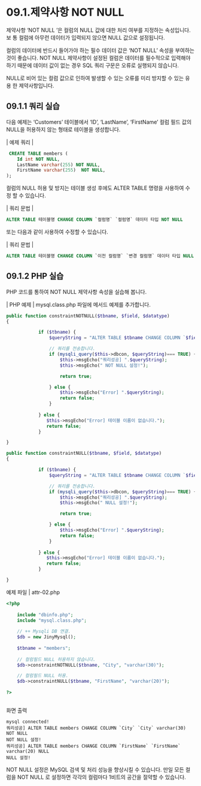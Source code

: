 # 09.1.제약사항 NOT NULL 
제약사항 ‘NOT NULL ’은 컬럼의 NULL 값에 대한 처리 여부를 지정하는 속성입니다. 보 통 컬럼에 아무런 데이터가 입력되지 않으면 NULL 값으로 설정됩니다.  

컬럼의 데이터에 반드시 들어가야 하는 필수 데이터 값은 ‘NOT NULL’ 속성을 부여하는 것이 좋습니다. NOT NULL 제약사항이 설정된 컬럼은 데이터를 필수적으로 입력해야 하기 때문에 데이터 값이 없는 경우 SQL 쿼리 구문은 오류로 실행되지 않습니다.  

NULL로 비어 있는 컬럼 값으로 인하여 발생할 수 있는 오류를 미리 방지할 수 있는 유용 한 제약사항입니다.  

## 09.1.1 쿼리 실습 
다음 예제는 ‘Customers’ 테이블에서 ‘ID’, ‘LastName’, ‘FirstName’ 컬럼 필드 값의 NULL을 허용하지 않는 형태로 테이블을 생성합니다.  

| 예제 쿼리 | 
```sql
 CREATE TABLE members (
    Id int NOT NULL,
    LastName varchar(255) NOT NULL,
    FirstName varchar(255)  NOT NULL,
); 

```

컬럼의 NULL 허용 및 방지는 테이블 생성 후에도 ALTER TABLE 명령을 사용하여 수정 할 수 있습니다.  

| 쿼리 문법 | 
```sql
ALTER TABLE 테이블명 CHANGE COLUMN `컬럼명` `컬럼명` 데이터 타입 NOT NULL 
```

또는 다음과 같이 사용하여 수정할 수 있습니다.  

| 쿼리 문법 | 
```sql
ALTER TABLE 테이블명 CHANGE COLUMN `이전 컬럼명` `변경 컬럼명` 데이터 타입 NULL 
```

## 09.1.2 PHP 실습 
PHP 코드를 통하여 NOT NULL 제약사항 속성을 실습해 봅니다.  

| PHP 예제 | 
mysql.class.php 파일에 메서드 예제를 추가합니다. 
```php
public function constraintNOTNULL($tbname, $field, $datatype)
{

            if ($tbname) {
                $queryString = "ALTER TABLE $tbname CHANGE COLUMN `$field` `$field` $datatype NOT NULL"; 

                // 쿼리를 전송합니다.
                if (mysqli_query($this->dbcon, $queryString)=== TRUE) {
                    $this->msgEcho("쿼리성공] ".$queryString);
                    $this->msgEcho(" NOT NULL 설정!");

                    return true;

                } else {
                    $this->msgEcho("Error] ".$queryString);
                    return false;
                }                
            
            } else {
               $this->msgEcho("Error] 테이블 이름이 없습니다.");
               return false;
            }

}

public function constraintNULL($tbname, $field, $datatype)
{

            if ($tbname) {
                $queryString = "ALTER TABLE $tbname CHANGE COLUMN `$field` `$field` $datatype NULL"; 

                // 쿼리를 전송합니다.
                if (mysqli_query($this->dbcon, $queryString)=== TRUE) {
                    $this->msgEcho("쿼리성공] ".$queryString);
                    $this->msgEcho(" NULL 설정!");

                    return true;

                } else {
                    $this->msgEcho("Error] ".$queryString);
                    return false;
                }                
            
            } else {
               $this->msgEcho("Error] 테이블 이름이 없습니다.");
               return false;
            }

}
```

예제 파일 | attr-02.php 
```php
<?php
 
	include "dbinfo.php";
	include "mysql.class.php";
 
	// ++ Mysqli DB 연결.
	$db = new JinyMysql();
 
	$tbname = "members";
    
	// 컬럼필드 NULL 허용하지 않습니다.
	$db->constraintNOTNULL($tbname, "City", "varchar(30)");

	// 컬럼필드 NULL 허용.
	$db->constraintNULL($tbname, "FirstName", "varchar(20)");
 
?>
 
```

화면 출력 
```
mysql connected!
쿼리성공] ALTER TABLE members CHANGE COLUMN `City` `City` varchar(30) NOT NULL
NOT NULL 설정!
쿼리성공] ALTER TABLE members CHANGE COLUMN `FirstName` `FirstName` varchar(20) NULL
NULL 설정!
```

NOT NULL 설정은 MySQL 검색 및 처리 성능을 향상시킬 수 있습니다. 만일 모든 컬럼을 NOT NULL 로 설정하면 각각의 컬럼마다 1비트의 공간을 절약할 수 있습니다.  
